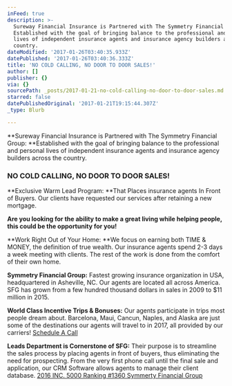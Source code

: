 ```yaml
---
inFeed: true
description: >-
  Sureway Financial Insurance is Partnered with The Symmetry Financial Group:
  Established with the goal of bringing balance to the professional and personal
  lives of independent insurance agents and insurance agency builders across the
  country.
dateModified: '2017-01-26T03:40:35.933Z'
datePublished: '2017-01-26T03:40:36.333Z'
title: 'NO COLD CALLING, NO DOOR TO DOOR SALES!'
author: []
publisher: {}
via: {}
sourcePath: _posts/2017-01-21-no-cold-calling-no-door-to-door-sales.md
starred: false
datePublishedOriginal: '2017-01-21T19:15:44.307Z'
_type: Blurb

---
```

**Sureway Financial Insurance is Partnered with The Symmetry Financial Group: **Established with the goal of bringing balance to the professional and personal lives of independent insurance agents and insurance agency builders across the country.

### **NO COLD CALLING, NO DOOR TO DOOR SALES!**

**Exclusive Warm Lead Program: **That Places insurance agents In Front of Buyers. Our clients have requested our services after retaining a new mortgage.

**Are you looking for the ability to make a great living while helping people, this could be the opportunity for you!**

**Work Right Out of Your Home: **We focus on earning both TIME & MONEY, the definition of true wealth. Our insurance agents spend 2-3 days a week meeting with clients. The rest of the work is done from the comfort of their own home.

**Symmetry Financial Group:** Fastest growing insurance organization in USA, headquartered in Asheville, NC. Our agents are located all across America. SFG has grown from a few hundred thousand dollars in sales in 2009 to $11 million in 2015\.

**World Class Incentive Trips & Bonuses:** Our agents participate in trips most people dream about. Barcelona, Maui, Cancun, Naples, and Alaska are just some of the destinations our agents will travel to in 2017, all provided by our carriers!
[Schedule A Call][0]

**Leads Department is Cornerstone of SFG:** Their purpose is to streamline the sales process by placing agents in front of buyers, thus eliminating the need for prospecting. From the very first phone call until the final sale and application, our CRM Software allows agents to manage their client database.
[2016 INC. 5000 Ranking \#1360 Symmerty Financial Group][1]

[0]: https://calendly.com/surewaytolive/15min/01-21-2017?back=1
[1]: http://www.inc.com/profile/symmetry-financial-group?cid=search